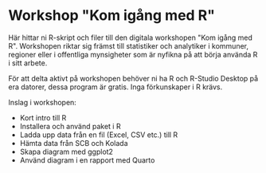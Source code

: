# Workshop "Kom igång med R"
Här hittar ni R-skript och filer till den digitala workshopen "Kom igång med R".
Workshopen riktar sig främst till statistiker och analytiker i kommuner, regioner eller i offentliga mynsigheter som är nyfikna på att börja använda R i sitt arbete.

För att delta aktivt på workshopen behöver ni ha R och R-Studio Desktop på era datorer, dessa program är gratis. 
Inga förkunskaper i R krävs.

Inslag i workshopen:
- Kort intro till R
- Installera och använd paket i R
- Ladda upp data från en fil (Excel, CSV etc.) till R
- Hämta data från SCB och Kolada
- Skapa diagram med ggplot2
- Använd diagram i en rapport med Quarto
